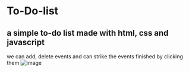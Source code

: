 # To-Do-list
## a simple to-do list made with html, css and javascript
we can add, delete events and can strike the events finished by clicking them
![image](https://user-images.githubusercontent.com/82283347/114296415-ee795d80-9ac8-11eb-85eb-0cc4caf98592.png)

